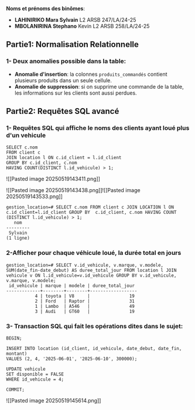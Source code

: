 **Noms et prénoms des binômes**:
- **LAHINIRIKO Mara Sylvain** L2 ARSB 247/LA/24-25
-  **MBOLANIRINA Stephano** Kevin L2 ARSB 258/LA/24-25 


## Partie1: Normalisation Relationnelle

### 1- Deux anomalies possible dans la table:
- **Anomalie d'insertion**: la colonnes `produits_commandés` contient plusieurs produits dans un seule cellule.
- **Anomalie de suppression**: si on supprime une commande de la table, les informations sur les clients sont aussi perdues. 



## Partie2: Requêtes SQL avancé

### 1- Requêtes SQL qui affiche le noms des clients ayant loué plus d'un vehicule

```
SELECT c.nom
FROM client c
JOIN location l ON c.id_client = l.id_client
GROUP BY c.id_client, c.nom
HAVING COUNT(DISTINCT l.id_vehicule) > 1;
```

![[Pasted image 20250519143411.png]]

![[Pasted image 20250519143438.png]]![[Pasted image 20250519143533.png]]

```
gestion_location=# SELECT c.nom FROM client c JOIN LOCATION l ON c.id_client=l.id_client GROUP BY  c.id_client, c.nom HAVING COUNT (DISTINCT l.id_vehicule) > 1;
   nom   
---------
 Sylvain
(1 ligne)
```

### 2-Afficher pour chaque véhicule loué, la durée total en jours

```
gestion_location=# SELECT v.id_vehicule, v.marque, v.modele, SUM(date_fin-date_debut) AS duree_total_jour FROM location l JOIN vehicule v ON l.id_vehicule=v.id_vehicule GROUP BY v.id_vehicule, v.marque, v.modele;
 id_vehicule | marque | modele | duree_total_jour 
-------------+--------+--------+------------------
           4 | toyota | V8     |               19
           2 | Ford   | Raptor |               31
           1 | Lambo  | A546   |               49
           3 | Audi   | GT60   |               19

```

### 3- Transaction SQL qui fait les opérations dites dans le sujet:

```
BEGIN;

INSERT INTO location (id_client, id_vehicule, date_debut, date_fin, montant)
VALUES (2, 4, '2025-06-01', '2025-06-10', 300000);

UPDATE vehicule
SET disponible = FALSE
WHERE id_vehicule = 4;

COMMIT;

```

![[Pasted image 20250519145614.png]]